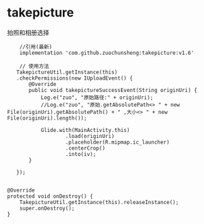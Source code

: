 # takepicture
拍照和相册选择

        //引用(最新)
        implementation 'com.github.zuochunsheng:takepicture:v1.6'

        // 使用方法
       TakepictureUtil.getInstance(this)
       .checkPermissions(new IUploadEvent() {
           @Override
           public void takepictureSuccessEvent(String originUri) {
               Log.e("zuo", "原始路径:" + originUri);
               //Log.e("zuo", "原始.getAbsolutePath<> " + new File(originUri).getAbsolutePath() + " ,大小<> " + new File(originUri).length());

               Glide.with(MainActivity.this)
                       .load(originUri)
                       .placeholder(R.mipmap.ic_launcher)
                       .centerCrop()
                       .into(iv);
           }

       });


    @Override
    protected void onDestroy() {
        TakepictureUtil.getInstance(this).releaseInstance();
        super.onDestroy();
    }

